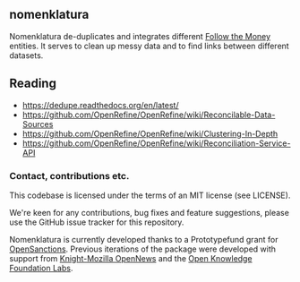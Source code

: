## nomenklatura

Nomenklatura de-duplicates and integrates different [Follow the Money](https://followthemoney.rtfd.org/) entities. It serves to clean up messy data and to find links between different datasets.


## Reading

* https://dedupe.readthedocs.org/en/latest/
* https://github.com/OpenRefine/OpenRefine/wiki/Reconcilable-Data-Sources
* https://github.com/OpenRefine/OpenRefine/wiki/Clustering-In-Depth
* https://github.com/OpenRefine/OpenRefine/wiki/Reconciliation-Service-API


### Contact, contributions etc.

This codebase is licensed under the terms of an MIT license (see LICENSE).

We're keen for any contributions, bug fixes and feature suggestions, please use the GitHub issue tracker for this repository. 

Nomenklatura is currently developed thanks to a Prototypefund grant for [OpenSanctions](https://opensanctions.org). Previous iterations of the package were developed with support from [Knight-Mozilla OpenNews](http://opennews.org) and the [Open Knowledge Foundation Labs](http://okfnlabs.org).
